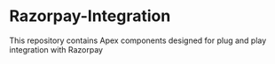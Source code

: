 # Razorpay-Integration
This repository contains Apex components designed for plug and play integration with Razorpay
